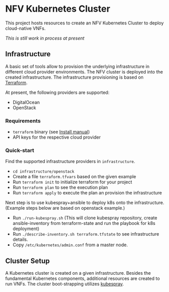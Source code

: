 # NFV Kubernetes Cluster

This project hosts resources to create an NFV Kubernetes Cluster to deploy
cloud-native VNFs.

*This is still work in process at present*


## Infrastructure

A basic set of tools allow to provision the underlying infrastructure in
different cloud provider environments. The NFV cluster is deployed into the
created infrastructure. The infrastructure provisioning is based on
[Terraform](https://www.terraform.io/).

At present, the following providers are supported:

* DigitalOcean
* OpenStack

### Requirements

* `terraform` binary (see [Install manual](https://www.terraform.io/intro/getting-started/install.html))
* API keys for the respective cloud provider

### Quick-start

Find the supported infrastructure providers in `infrastructure`.

* `cd infrastructure/openstack`
* Create a file `terraform.tfvars` based on the given example
* Run `terraform init` to initialize terraform for your project
* Run `terraform plan` to see the execution plan
* Run `terraform apply` to execute the plan an provision the infrastructure

Next step is to use kubespray+ansible to deploy k8s onto the infrastructure.
(Example steps below are based on openstack example.)

* Run `./run-kubespray.sh` (This will clone kubespray repository, create ansible-inventory from terraform-state and run the playbook for k8s deployment)
* Run `./describe-inventory.sh terraform.tfstate` to see infrastructure details.
* Copy `/etc/kubernetes/admin.conf` from a master node.


## Cluster Setup

A Kubernetes cluster is created on a given infrastructure. Besides the
fundamental Kubernetes components, additional resources are created to run
VNFs. The cluster boot-strapping utilizes [kubespray](https://kubespray.io/).
